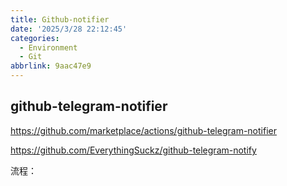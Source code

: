 ```yaml
---
title: Github-notifier
date: '2025/3/28 22:12:45'
categories:
  - Environment
  - Git
abbrlink: 9aac47e9
---
```



## github-telegram-notifier

https://github.com/marketplace/actions/github-telegram-notifier 

https://github.com/EverythingSuckz/github-telegram-notify

流程：
```

```